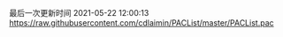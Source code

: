 最后一次更新时间 2021-05-22 12:00:13
https://raw.githubusercontent.com/cdlaimin/PACList/master/PACList.pac

